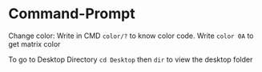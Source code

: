 # Command-Prompt
<p>Change color: Write in CMD <code>color/?</code> to know color code. Write <code>color 0A</code> to get matrix color</p>
<p>To go to Desktop Directory <code>cd Desktop</code> then <code>dir</code> to view the desktop folder</p>
